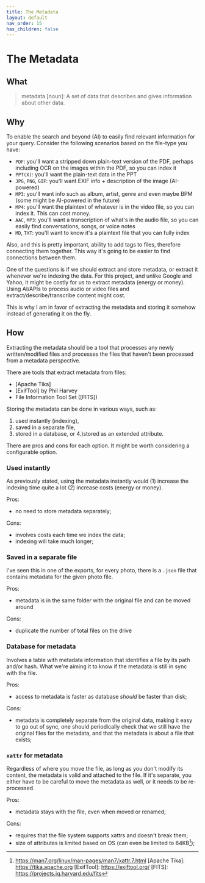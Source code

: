 ```yaml
---
title: The Metadata
layout: default
nav_order: 15
has_children: false
---
```

# The Metadata

## What

> metadata [noun]: A set of data that describes and gives information about other data.

## Why

To enable the search and beyond (AI) to easily find relevant information for your query. Consider the following scenarios based on the file-type you have:

- `PDF`: you'll want a stripped down plain-text version of the PDF, perhaps including OCR on the images within the PDF, so you can index it
- `PPT(X)`: you'll want the plain-text data in the PPT
- `JPG`, `PNG`, `GIF`: you'll want EXIF info + description of the image (AI-powered)
- `MP3`: you'll want info such as album, artist, genre and even maybe BPM (some might be AI-powered in the future)
- `MP4`: you'll want the plaintext of whatever is in the video file, so you can index it. This can cost money.
- `AAC`, `MP3`: you'll want a transcription of what's in the audio file, so you can easily find conversations, songs, or voice notes
- `MD`, `TXT`: you'll want to know it's a plaintext file that you can fully index

Also, and this is pretty important, ability to add tags to files, therefore connecting them together. This way it's going to be easier to find connections between them.

One of the questions is if we should extract and store metadata, or extract it whenever we're indexing the data. For this project, and unlike Google and Yahoo, it might be costly for us to extract metadata (energy or money). Using AI/APIs to process audio or video files and extract/describe/transcribe content might cost.

This is why I am in favor of extracting the metadata and storing it somehow instead of generating it on the fly.

## How

Extracting the metadata should be a tool that processes any newly written/modified files and processes the files that haven't been processed from a metadata perspective.

There are tools that extract metadata from files:

- [Apache Tika]
- [ExifTool] by Phil Harvey
- File Information Tool Set ([FITS])

Storing the metadata can be done in various ways, such as:

1. used instantly (indexing),
2. saved in a separate file,
3. stored in a database, or
4.)stored as an extended attribute.

There are pros and cons for each option. It might be worth considering a configurable option.

### Used instantly

As previously stated, using the metadata instantly would (1) increase the indexing time quite a lot (2) increase costs (energy or money).

Pros:
- no need to store metadata separately;

Cons:
- involves costs each time we index the data;
- indexing will take much longer;

### Saved in a separate file

I've seen this in one of the exports, for every photo, there is a `.json` file that contains metadata for the given photo file.

Pros:
- metadata is in the same folder with the original file and can be moved around

Cons:
- duplicate the number of total files on the drive

### Database for metadata

Involves a table with metadata information that identifies a file by its path and/or hash. What we're aiming it to know if the metadata is still in sync with the file.

Pros:
- access to metadata is faster as database *should* be faster than disk;

Cons:
- metadata is completely separate from the original data, making it easy to go out of sync, one should periodically check that we still have the original files for the metadata, and that the metadata is about a file that exists;

### `xattr` for metadata

Regardless of where you move the file, as long as you don't modify its content, the metadata is valid and attached to the file. If it's separate, you either have to be careful to move the metadata as well, or it needs to be re-processed.

Pros:
- metadata stays with the file, even when moved or renamed;

Cons:
- requires that the file system supports xattrs and doesn't break them;
- size of attributes is limited based on OS (can even be limited to 64KB[^1]);


[^1]: https://man7.org/linux/man-pages/man7/xattr.7.html
[Apache Tika]: https://tika.apache.org
[ExifTool]: https://exiftool.org/
[FITS]: https://projects.iq.harvard.edu/fits
